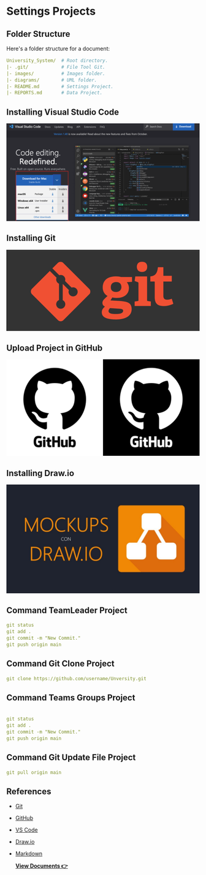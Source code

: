 
# Settings Projects

## Folder Structure

Here's a folder structure for a document:

```yml
University_System/  # Root directory.
|- .git/            # File Tool Git.
|- images/          # Images folder.
|- diagrams/        # UML folder.
|- README.md        # Settings Project.
|- REPORTS.md       # Data Project.
```

## Installing Visual Studio Code


[![Visual Studio Code](./images/vscode.png)](https://code.visualstudio.com/)

## Installing Git

[![Git](/images/git3.png)](https://code.visualstudio.com/)

## Upload Project in GitHub

[![GitHub](/images/githubL.jpg)](https://)

## Installing Draw.io

[![Draw.io](/images/Drawio.jpg)](https://)

## Command TeamLeader Project

```yml
git status
git add .
git commit -m "New Commit."
git push origin main
```

## Command Git Clone Project

```yml
git clone https://github.com/username/Unversity.git
```
## Command Teams Groups Project 

```yml

git status
git add .
git commit -m "New Commit."
git push origin main
```

## Command Git Update File Project

```yml
git pull origin main
```


## References

- [Git](https://git-scm.com/downloads/win)
- [GitHub](http://github.com/)
- [VS Code](https://code.visualstudio.com/)
- [Draw.io](https://app.diagrams.net/)
- [Markdown](http://wikipedia.org/wiki/Markdown)

  __[View Documents 👉](REPORTS.md)__
